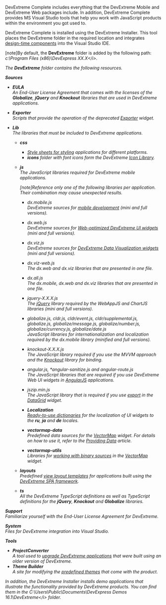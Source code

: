 DevExtreme Complete includes everything that the DevExtreme Mobile and DevExtreme Web packages include. In addition, DevExtreme Complete provides MS Visual Studio tools that help you work with JavaScript products within the environment you got used to.

DevExtreme Complete is installed using the DevExtreme Installer. This tool places the DevExtreme folder in the required location and integrates [design-time components](/Documentation/Guide/#vsintegration) into the Visual Studio IDE.

[note]By default, the **DevExtreme** folder is added by the following path: <i>c:\Program Files (x86)\DevExpress XX.X\</i>.

The **DevExtreme** folder contains the following resources.

**Sources**      

- **EULA**  
    An End-User License Agreement that comes with the licenses of the **Globalize**, **jQuery** and **Knockout** libraries that are used in DevExtreme applications.

- **Exporter**  
    Scripts that provide the operation of the deprecated [Exporter](/api-reference/20%20Data%20Visualization%20Widgets/80%20dxExporter '/Documentation/ApiReference/Data_Visualization_Widgets/dxExporter/') widget.
        
- **Lib**  
    The libraries that must be included to DevExtreme applications.  
    - **css**  
        - [Style sheets for styling](/concepts/60%20Themes/10%20Predefined%20Themes '/Documentation/Guide/Themes/Predefined_Themes/') applications for different platforms.  
        - **icons** folder with font icons form the DevExtreme [Icon Library](/concepts/60%20Themes/30%20Icon%20Library '/Documentation/Guide/Themes/Icon_Library/').
    - **js**  
    The JavaScript libraries required for DevExtreme mobile applications.

        [note]Reference only one of the following libraries per application. Their combination may cause unexpected results.

        - *dx.mobile.js*  
        DevExtreme sources for [mobile development](/concepts/Common/05%20Introduction%20to%20DevExtreme/10%20Mobile%20Development '/Documentation/Guide/Common/Introduction_to_DevExtreme/#Mobile_Development') (mini and full versions).
        - *dx.web.js*  
        DevExtreme sources for [Web-optimized DevExtreme UI widgets](/concepts/Common/05%20Introduction%20to%20DevExtreme/20%20Web%20Development/10%20Overview/10%20UI%20Widgets%20Library.md '/Documentation/Guide/Common/Introduction_to_DevExtreme/#Web_Development/Overview/UI_Widgets_Library') (mini and full versions).
        - *dx.viz.js*  
        DevExtreme sources for [DevExtreme Data Visualization widgets](/concepts/Common/05%20Introduction%20to%20DevExtreme/20%20Web%20Development/10%20Overview/20%20Data%20Visualization%20Library.md '/Documentation/Guide/Common/Introduction_to_DevExtreme/#Web_Development/Overview/Data_Visualization_Library') (mini and full versions).
        - *dx.viz-web.js*  
        The dx.web and dx.viz libraries that are presented in one file.
        - *dx.all.js*  
        The dx.mobile, dx.web and dx.viz libraries that are presented in one file.
        - *jquery-X.X.X.js*  
        The [jQuery](https://jquery.com) library required by the WebAppJS and ChartJS libraries (mini and full versions).
        - *globalize.js*, *cldr.js*, *cldr/event.js*, *cldr/supplemental.js*, *globalize.js*, *globalize/message.js*, *globalize/number.js*, *globalize/currency.js*, *globalize/date.js*  
        JavaScript libraries for internationalization and localization required by the dx.mobile library (minified and full versions).
        - *knockout-X.X.X.js*  
        The JavaScript library required if you use the MVVM approach and the [Knockout](https://knockoutjs.com) library for binding.
        - *angular.js*, *angular-sanitize.js and *angular-route.js*  
        The JavaScript libraries that are required if you use DevExtreme Web UI widgets in [AngularJS](https://angularjs.org) applications.
        - *jszip.min.js*  
        The JavaScript library that is required if you use [export](/concepts/10%20UI%20Widgets/70%20Data%20Grid/090%20Client-Side%20Export '/Documentation/Guide/UI_Widgets/Data_Grid/Client-Side_Export/') in the [DataGrid](/api-reference/10%20UI%20Widgets/dxDataGrid '/Documentation/ApiReference/UI_Widgets/dxDataGrid/') widget.
        - **Localization**  
        [Ready-to-use dictionaries](/concepts/10%20UI%20Widgets/80%20Common/10%20Localization/2%20Use%20Predefined%20Dictionaries.md '/Documentation/Guide/UI_Widgets/Common/Localization/#Use_Predefined_Dictionaries') for the localization of UI widgets to the **ru**, **ja** and **de** locales.

        - **vectormap-data**  
        Predefined data sources for the [VectorMap](/api-reference/20%20Data%20Visualization%20Widgets/70%20dxVectorMap '/Documentation/ApiReference/Data_Visualization_Widgets/dxVectorMap/') widget. For details on how to use it, refer to the [Providing Data](/concepts/20%20Data%20Visualization/35%20VectorMap/20%20Providing%20Data '/Documentation/Guide/Data_Visualization/VectorMap/Providing_Data/') article.
        - **vectormap-utils**  
        Libraries for [working with binary sources](/Documentation/Guide/Widgets/VectorMap/Providing_Data/#Data_for_Areas/Using_a_Binary_Source) in the [VectorMap](/api-reference/20%20Data%20Visualization%20Widgets/70%20dxVectorMap '/Documentation/ApiReference/Data_Visualization_Widgets/dxVectorMap/') widget.

    - **layouts**  
    Predefined [view layout templates](/concepts/40%20SPA%20Framework/13%20Built-in%20Layouts '/Documentation/Guide/SPA_Framework/Built-in_Layouts/') for applications built using the [DevExtreme SPA framework](/concepts/Common/05%20Introduction%20to%20DevExtreme/10%20Mobile%20Development/10%20Overview/20%20SPA%20Framework.md '/Documentation/Guide/Common/Introduction_to_DevExtreme/#Mobile_Development/Overview/SPA_Framework').

    - **ts**  
        All the DevExtreme TypeScript definitions as well as TypeScript definitions for the **jQuery**, **Knockout** and **Globalize** libraries.

**Support**  
    Familiarize yourself with the End-User License Agreement for DevExtreme.

**System**  
    Files for DevExtreme integration into Visual Studio.

**Tools**  

- **ProjectConverter**  
    A tool used to [upgrade DevExtreme applications](/concepts/Common/20%20Migrate%20to%20the%20New%20Version '/Documentation/Guide/Common/Migrate_to_the_New_Version/') that were built using an older version of DevExtreme.
- **Theme Builder**  
    A site for modifying the [predefined themes](/concepts/60%20Themes/10%20Predefined%20Themes '/Documentation/Guide/Themes/Predefined_Themes/') that come with the product.

In addition, the DevExtreme Installer installs demo applications that illustrate the functionality provided by DevExtreme products. You can find them in the <i>C:\Users\Public\Documents\DevExpress Demos 16.1\DevExtreme\</i> folder.